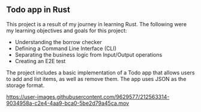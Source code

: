 ## Todo app in Rust



This project is a result of my journey in learning Rust. The following were my learning objectives and goals for this project:
- Understanding the borrow checker
- Defining a Command Line Interface (CLI)
- Separating the business logic from Input/Output operations
- Creating an E2E test

The project includes a basic implementation of a Todo app that allows users to add and list items, as well as remove them. The app uses JSON as the storage format.

https://user-images.githubusercontent.com/9629577/212563314-9034958a-c2e4-4aa9-bca0-5be2d79a45ca.mov
